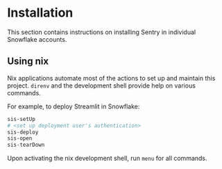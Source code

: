 # Installation

This section contains instructions on installing Sentry in individual Snowflake
accounts.

## Using nix

Nix applications automate most of the actions to set up and maintain this
project. `direnv` and the development shell provide help on various commands.

For example, to deploy Streamlit in Snowflake:

```bash
sis-setUp
# <set up deployment user's authentication>
sis-deploy
sis-open
sis-tearDown
```

Upon activating the nix development shell, run `menu` for all commands.
